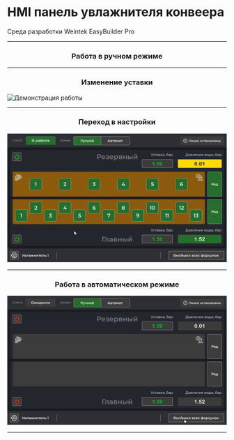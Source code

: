# HMI панель увлажнителя конвеера    
Среда разработки Weintek EasyBuilder Pro    
***    
<h3 align="center">Работа в ручном режиме</h3>

 
***
<h3 align="center">Изменение уставки</h3>

![Демонстрация работы](./screens/2.gif)    
***
<h3 align="center">Переход в настройки</h3>

![Демонстрация работы](./screens/3.gif)    
***
<h3 align="center">Работа в автоматическом режиме</h3>

![Демонстрация работы](./screens/4.gif)    
***
